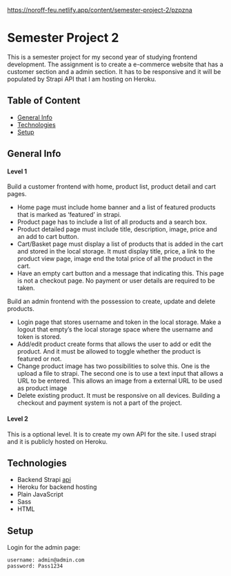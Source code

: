 https://noroff-feu.netlify.app/content/semester-project-2/pzpzna

# Semester Project 2
<!-- This is a school assignment for the javascript 2 lectures. -->
This is a semester project for my second year of studying frontend development. 
The assignment is to create a e-commerce website that has a customer section and a admin section. It has to be responsive and it will be populated by Strapi API that I am hosting on Heroku. 

## Table of Content
- [General Info](#general-info)
- [Technologies](#technologies)
- [Setup](#setup)

## General Info
<!-- When starting the prosject it takes sometime before the heruku API replays -->
#### Level 1
Build a customer frontend with home, product list, product detail and cart pages. 
- Home page must include home banner and a list of featured products that is marked as ‘featured’ in strapi. 
- Product page has to include a list of all products and a search box. 
- Product detailed page must include title, description, image, price and an add to cart button. 
- Cart/Basket page must display a list of products that is added in the cart and stored in the local storage. It must display title, price, a link to the product view page, image end the total price of all the product in the cart. 
- Have an empty cart button and a message that indicating this. 
This page is not a checkout page. No payment or user details are required to be taken.

Build an admin frontend with the possession to create, update and delete products. 
- Login page that stores username and token in the local storage. Make a logout that empty’s the local storage space where the username and token is stored. 
-	Add/edit product create forms that allows the user to add or edit the product. And it must be allowed to toggle whether the product is featured or not. 
-	Change product image has two possibilities to solve this. 
One is the upload a file to strapi. The second one is to use a text input that allows a URL to be entered. This allows an image from a external URL to be used as product image
-	Delete existing product.
It must be responsive on all devices. 
Building a checkout and payment system is not a part of the project. 


#### Level 2
This is a optional level. It is to create my own API for the site. I used strapi and it is publicly hosted on Heroku. 

## Technologies
- Backend Strapi [api](https://semester-project-02.herokuapp.com/)
- Heroku for backend hosting
- Plain JavaScript
- Sass
- HTML

## Setup

Login for the admin page:
```
username: admin@admin.com
password: Pass1234
```
